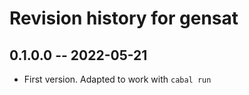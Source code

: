 # Revision history for gensat

## 0.1.0.0 -- 2022-05-21

* First version. Adapted to work with `cabal run`
